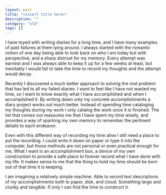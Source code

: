 ```yaml
---
layout: post
title: "<insert title here>"
description: ""
category: "old"
tags: []
---
```



I have toyed with writing diaries for a long time, and I have many examples of past failures at them lying around. I always started with the romantic notion of one day being able to look back on who I am today but with perspective, and a sharp distrust for my memory. Every attempt was earnest and I was always able to keep it up for a few weeks at least, but inevitably I would fail to take the time to record my thoughts and the attempt would decay.

<!--more-->

Recently I discovered a much better approach to solving the root problem that has led to all my failed diaries. I want to feel like I have not wasted my time, so I want to know exactly what I have accomplished and when I accomplished it. By writing down only my concrete accomplishments a diary project works out much better. Instead of spending time cataloging my thoughts during my work I only catalog the work once it is finished. The list that comes out reassures me that I have spent my time wisely, and provides a way of sparking my own memory to remember the pertinent details to each endeavor.

Even with this different way of recording my time alive I still need a place to put the recording. I could write it down on paper or type it into the computer, but those methods are not personal or even practical enough for me. What I want is an accomplishment box, a device of my own construction to provide a safe place to forever record what I have done with my life. It makes sense to me that the thing to hold my time should be born out of that time it is keeping.

I am imagining a relatively simple machine. Able to record text descriptions of my accomplishments both to paper, disk, and cloud. Something large and clunky and tangible. If only I can find the time to construct it.
